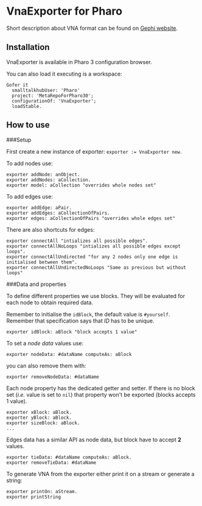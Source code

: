 VnaExporter for Pharo
=====================

Short description about VNA format can be found on [Gephi website](https://gephi.org/users/supported-graph-formats/netdraw-vna-format/).

Installation
------------

VnaExporter is available in Pharo 3 configuration browser.

You can also load it executing is a workspace:

    Gofer it
      smalltalkhubUser: 'Pharo'
      project: 'MetaRepoForPharo30';
      configurationOf: 'VnaExporter';
      loadStable.

How to use
----------

###Setup

First create a new instance of exporter: `exporter := VnaExporter new`.

To add nodes use:

    exporter addNode: anObject.
    exporter addNodes: aCollection.
    exporter model: aCollection "overrides whole nodes set"

To add edges use:

    exporter addEdge: aPair.
    exporter addEdges: aCollectionOfPairs.
    exporter edges: aCollectionOfPairs "overrides whole edges set"

There are also shortcuts for edges:

    exporter connectAll "intializes all possible edges".
    exporter connectAllNoLoops "intializes all possible edges except loops".
    exporter connectAllUndirected "for any 2 nodes only one edge is initialised between them".
    exporter connectAllUndirectedNoLoops "Same as previous but without loops"

###Data and properties

To define different properties we use blocks. They will be evaluated for each node to obtain required data.

Remember to initialise the `idBlock`, the default value is `#yourself`. Remember that specification says that _ID_ has to be unique.

    exporter idBlock: aBlock "block accepts 1 value"

To set a _node data_ values use:

    exporter nodeData: #dataName computeAs: aBlock

you can also remove them with:

    exporter removeNodeData: #dataName

Each node property has the dedicated getter and setter. If there is no block set (_i.e._ value is set to `nil`) that property won't be exported (blocks accepts 1 value).

    exporter xBlock: aBlock.
    exporter yBlock: aBlock.
    exporter sizeBlock: aBlock.
    ...

Edges data has a similar API as node data, but block have to accept **2** values.

    exporter tieData: #dataName computeAs: aBlock.
    exporter removeTieData: #dataName

To generate VNA from the exporter either print it on a stream or generate a string:

    exporter printOn: aStream.
    exporter printString
